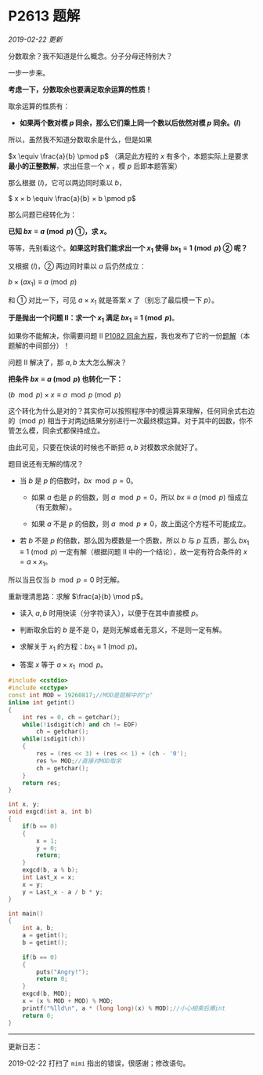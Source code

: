 # P2613 题解

*2019-02-22 更新*

分数取余？我不知道是什么概念。分子分母还特别大？

一步一步来。

**考虑一下，分数取余也要满足取余运算的性质！**

取余运算的性质有：

* **如果两个数对模 $p$ 同余，那么它们乘上同一个数以后依然对模 $p$ 同余。$(I)$**

所以，虽然我不知道分数取余是什么，但是如果

$x \equiv \frac{a}{b} \pmod p$ （满足此方程的 $x$ 有多个，本题实际上是要求**最小的正整数解**，求出任意一个 $x$ ，模 $p$ 后即本题答案）

那么根据 $(I)$，它可以两边同时乘以 $b$，

$ x × b \equiv \frac{a}{b} × b \pmod p$

那么问题已经转化为：

**已知 $bx \equiv a \pmod p$ ①，求 $x$。**

等等，先别看这个。**如果这时我们能求出一个 $x_1$ 使得 $bx_1 \equiv 1 \pmod p$ ② 呢？**

又根据 $(I)$，② 两边同时乘以 $a$ 后仍然成立：

$b × (ax_1) \equiv a \pmod p$

和 ① 对比一下，可见 $a × x_1$ 就是答案 $x$ 了（别忘了最后模一下 $p$）。

**于是抛出一个问题 II：求一个 $x_1$ 满足 $bx_1 \equiv 1 \pmod p$**。

如果你不能解决，你需要问题 II [P1082 同余方程](https://www.luogu.org/problemnew/show/P1082)，我也发布了它的一份[题解](https://cicos.blog.luogu.org/solution-p1082)（本题解的中间部分）！

问题 II 解决了，那 $a,b$ 太大怎么解决？

**把条件 $bx \equiv a \pmod p$ 也转化一下：**

$(b \mod p) × x \equiv a \mod p \pmod p$

这个转化为什么是对的？其实你可以按照程序中的模运算来理解，任何同余式右边的 $\pmod p$ 相当于对两边结果分别进行一次最终模运算。对于其中的因数，你不管怎么模，同余式都保持成立。

由此可见，只要在快读的时候也不断把 $a,b$ 对模数求余就好了。

题目说还有无解的情况？

* 当 $b$ 是 $p$ 的倍数时，$bx \mod p = 0$。

  * 如果 $a$ 也是 $p$ 的倍数，则 $a \mod p = 0$，所以 $bx \equiv a \pmod p$ 恒成立（有无数解）。

  * 如果 $a$ 不是 $p$ 的倍数，则 $a \mod p ≠ 0$，故上面这个方程不可能成立。

* 若 $b$ 不是 $p$ 的倍数，那么因为模数是一个质数，所以 $b$ 与 $p$ 互质，那么 $bx_1 \equiv 1 \pmod p$ 一定有解（根据问题 II 中的一个结论），故一定有符合条件的 $x = a × x_1$。

所以当且仅当 $b \mod p = 0$ 时无解。

重新理清思路：求解 $\frac{a}{b} \mod p$。

* 读入 $a, b$ 时用快读（分字符读入），以便于在其中直接模 $p$。

* 判断取余后的 $b$ 是不是 $0$，是则无解或者无意义，不是则一定有解。

* 求解关于 $x_1$ 的方程：$bx_1 \equiv 1 \pmod p$。

* 答案 $x$ 等于 $a × x_1 \mod p$。

```cpp
#include <cstdio>
#include <cctype>
const int MOD = 19260817;//MOD是题解中的"p"
inline int getint()
{
    int res = 0, ch = getchar();
    while(!isdigit(ch) and ch != EOF)
        ch = getchar();
    while(isdigit(ch))
    {
        res = (res << 3) + (res << 1) + (ch - '0');
        res %= MOD;//直接对MOD取余
        ch = getchar();
    }
    return res;
}

int x, y;
void exgcd(int a, int b)
{
    if(b == 0)
    {
        x = 1;
        y = 0;
        return;
    }
    exgcd(b, a % b);
    int Last_x = x;
    x = y;
    y = Last_x - a / b * y;
}

int main()
{
	int a, b;
    a = getint();
    b = getint();
    
    if(b == 0)
    {
        puts("Angry!");
        return 0;
    }
    exgcd(b, MOD);
    x = (x % MOD + MOD) % MOD;
    printf("%lld\n", a * (long long)(x) % MOD);//小心相乘后爆int
    return 0;
}
```

___

更新日志：

2019-02-22 打扫了 `mimi` 指出的错误，很感谢；修改语句。